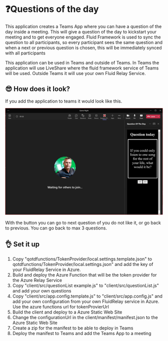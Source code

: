 # ❓Questions of the day

This application creates a Teams App where you can have a question of the day inside a meeting. This will give a question of the day to kickstart your meeting and to get everyone engaged. Fluid Framework is used to sync the question to all participants, so every participant sees the same question and when a next or previous question is chosen, this will be immediately synced with all participants

This application can be used in Teams and outside of Teams. In Teams the application will use LiveShare where the fluid framework service of Teams will be used. Outside Teams it will use your own Fluid Relay Service.

## 😎 How does it look?

If you add the application to teams it would look like this.

![Screenshot Question of the day](./images/QOTD.png)

With the button you can go to next question of you do not like it, or go back to previous. You can go back to max 3 questions.

## 👌 Set it up

1. Copy "qotdfunctions/TokenProvider/local.settings.template.json" to qotdfunctions/TokenProvider/local.settings.json" and add the key of your FluidRelay Service in Azure.
1. Build and deploy the Azure Function that will be the token provider for the Azure Relay Service
1. Copy "client/src/questionList example.js" to "client/src/questionList.js" and add your own questions
1. Copy "client/src/app.config.template.js" to "client/src/app.config.js" and add your own configuration from your own FluidRelay service in Azure. Use the azure functions url for tokenProvierUrl
1. Build the client and deploy to a Azure Static Web Site
1. Change the configurationUrl in the client/manifest/manifest.json to the Azure Static Web Site
1. Create a zip for the manifest to be able to deploy in Teams
1. Deploy the manifest to Teams and add the Teams App to a meeting
